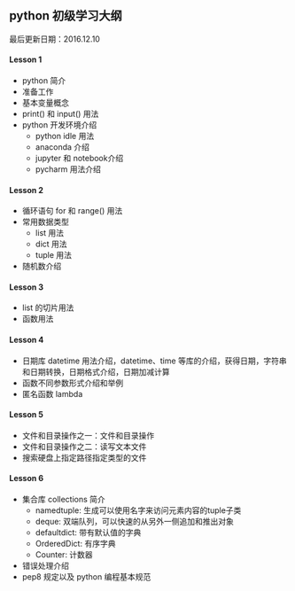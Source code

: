 ## python 初级学习大纲

最后更新日期：2016.12.10

#### Lesson 1
* python 简介
* 准备工作
* 基本变量概念
* print() 和 input() 用法
* python 开发环境介绍
    * python idle 用法
    * anaconda 介绍
    * jupyter 和 notebook介绍
    * pycharm 用法介绍

#### Lesson 2 
* 循环语句 for 和 range() 用法
* 常用数据类型 
    * list 用法
    * dict 用法
    * tuple 用法
* 随机数介绍

#### Lesson 3
* list 的切片用法
* 函数用法

#### Lesson 4
* 日期库 datetime 用法介绍，datetime、time 等库的介绍，获得日期，字符串和日期转换，日期格式介绍，日期加减计算
* 函数不同参数形式介绍和举例 
* 匿名函数 lambda

#### Lesson 5
* 文件和目录操作之一：文件和目录操作
* 文件和目录操作之二：读写文本文件
* 搜索硬盘上指定路径指定类型的文件

#### Lesson 6
* 集合库 collections 简介
    * namedtuple: 生成可以使用名字来访问元素内容的tuple子类
    * deque: 双端队列，可以快速的从另外一侧追加和推出对象
    * defaultdict: 带有默认值的字典
    * OrderedDict: 有序字典
    * Counter: 计数器
* 错误处理介绍
* pep8 规定以及 python 编程基本规范
